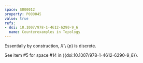 ```yaml
---
space: S000012
property: P000045
value: true
refs:
- doi: 10.1007/978-1-4612-6290-9_6
  name: Counterexamples in Topology
---
```


Essentially by construction, $X \setminus \{p\}$ is discrete.

See item #5 for space #14 in {{doi:10.1007/978-1-4612-6290-9_6}}.
